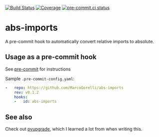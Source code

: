 [![Build Status](https://github.com/MarcoGorelli/abs-imports/workflows/tox/badge.svg)](https://github.com/MarcoGorelli/abs-imports/actions?workflow=tox)
[![Coverage](https://codecov.io/gh/MarcoGorelli/abs-imports/branch/main/graph/badge.svg)](https://codecov.io/gh/MarcoGorelli/abs-imports)
[![pre-commit.ci status](https://results.pre-commit.ci/badge/github/MarcoGorelli/abs-imports/main.svg)](https://results.pre-commit.ci/latest/github/MarcoGorelli/abs-imports/main)

abs-imports
===========

A pre-commit hook to automatically convert relative imports to absolute.

## Usage as a pre-commit hook

See [pre-commit](https://github.com/pre-commit/pre-commit) for instructions

Sample `.pre-commit-config.yaml`:

```yaml
-   repo: https://github.com/MarcoGorelli/abs-imports
    rev: v0.1.2
    hooks:
    -   id: abs-imports
```

## See also

Check out [pyupgrade](https://github.com/asottile/pyupgrade), which I learned a lot from when writing this.
